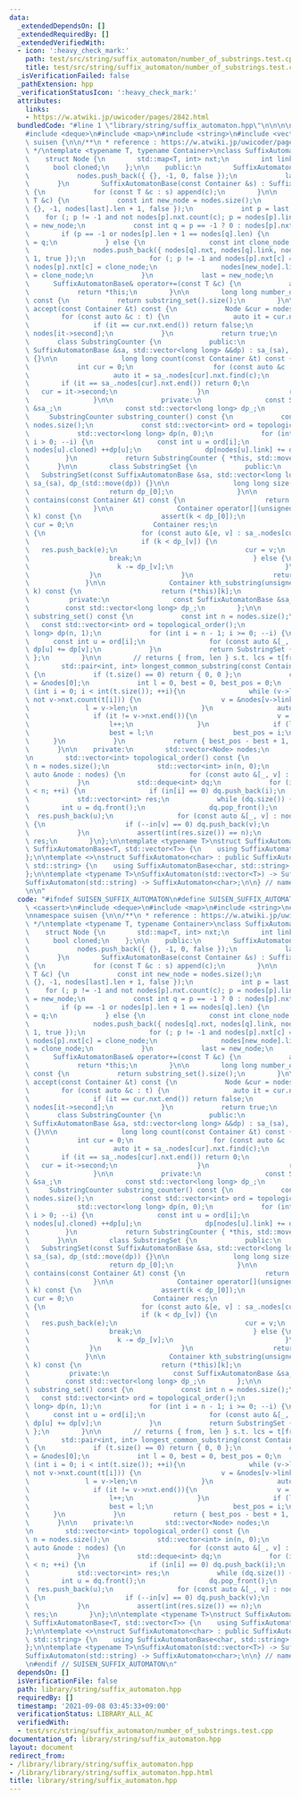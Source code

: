 ```yaml
---
data:
  _extendedDependsOn: []
  _extendedRequiredBy: []
  _extendedVerifiedWith:
  - icon: ':heavy_check_mark:'
    path: test/src/string/suffix_automaton/number_of_substrings.test.cpp
    title: test/src/string/suffix_automaton/number_of_substrings.test.cpp
  _isVerificationFailed: false
  _pathExtension: hpp
  _verificationStatusIcon: ':heavy_check_mark:'
  attributes:
    links:
    - https://w.atwiki.jp/uwicoder/pages/2842.html
  bundledCode: "#line 1 \"library/string/suffix_automaton.hpp\"\n\n\n\n#include <cassert>\n\
    #include <deque>\n#include <map>\n#include <string>\n#include <vector>\n\nnamespace\
    \ suisen {\n\n/**\n * reference : https://w.atwiki.jp/uwicoder/pages/2842.html\n\
    \ */\ntemplate <typename T, typename Container>\nclass SuffixAutomatonBase {\n\
    \    struct Node {\n        std::map<T, int> nxt;\n        int link, len;\n  \
    \      bool cloned;\n    };\n\n    public:\n        SuffixAutomatonBase() {\n\
    \            nodes.push_back({ {}, -1, 0, false });\n            last = 0;\n \
    \       }\n        SuffixAutomatonBase(const Container &s) : SuffixAutomatonBase()\
    \ {\n            for (const T &c : s) append(c);\n        }\n\n        void append(const\
    \ T &c) {\n            const int new_node = nodes.size();\n            nodes.push_back({\
    \ {}, -1, nodes[last].len + 1, false });\n            int p = last;\n        \
    \    for (; p != -1 and not nodes[p].nxt.count(c); p = nodes[p].link) nodes[p].nxt[c]\
    \ = new_node;\n            const int q = p == -1 ? 0 : nodes[p].nxt[c];\n    \
    \        if (p == -1 or nodes[p].len + 1 == nodes[q].len) {\n                nodes[new_node].link\
    \ = q;\n            } else {\n                const int clone_node = nodes.size();\n\
    \                nodes.push_back({ nodes[q].nxt, nodes[q].link, nodes[p].len +\
    \ 1, true });\n                for (; p != -1 and nodes[p].nxt[c] == q; p = nodes[p].link)\
    \ nodes[p].nxt[c] = clone_node;\n                nodes[new_node].link = nodes[q].link\
    \ = clone_node;\n            }\n            last = new_node;\n        }\n\n  \
    \      SuffixAutomatonBase& operator+=(const T &c) {\n            append(c);\n\
    \            return *this;\n        }\n\n        long long number_of_substrings()\
    \ const {\n            return substring_set().size();\n        }\n\n        bool\
    \ accept(const Container &t) const {\n            Node &cur = nodes[0];\n    \
    \        for (const auto &c : t) {\n                auto it = cur.nxt.find(c);\n\
    \                if (it == cur.nxt.end()) return false;\n                cur =\
    \ nodes[it->second];\n            }\n            return true;\n        }\n\n \
    \       class SubstringCounter {\n            public:\n                SubstringCounter(const\
    \ SuffixAutomatonBase &sa, std::vector<long long> &&dp) : sa_(sa), dp_(std::move(dp))\
    \ {}\n\n                long long count(const Container &t) const {\n        \
    \            int cur = 0;\n                    for (const auto &c : t) {\n   \
    \                     auto it = sa_.nodes[cur].nxt.find(c);\n                \
    \        if (it == sa_.nodes[cur].nxt.end()) return 0;\n                     \
    \   cur = it->second;\n                    }\n                    return dp_[cur];\n\
    \                }\n\n            private:\n                const SuffixAutomatonBase\
    \ &sa_;\n                const std::vector<long long> dp_;\n        };\n\n   \
    \     SubstringCounter substring_counter() const {\n            const int n =\
    \ nodes.size();\n            const std::vector<int> ord = topological_order();\n\
    \            std::vector<long long> dp(n, 0);\n            for (int i = n - 1;\
    \ i > 0; --i) {\n                const int u = ord[i];\n                if (not\
    \ nodes[u].cloned) ++dp[u];\n                dp[nodes[u].link] += dp[u];\n   \
    \         }\n            return SubstringCounter { *this, std::move(dp) };\n \
    \       }\n\n        class SubstringSet {\n            public:\n             \
    \   SubstringSet(const SuffixAutomatonBase &sa, std::vector<long long> &&dp) :\
    \ sa_(sa), dp_(std::move(dp)) {}\n\n                long long size() const {\n\
    \                    return dp_[0];\n                }\n\n                bool\
    \ contains(const Container &t) const {\n                    return sa_.accept(t);\n\
    \                }\n\n                Container operator[](unsigned long long\
    \ k) const {\n                    assert(k < dp_[0]);\n                    int\
    \ cur = 0;\n                    Container res;\n                    while (k--)\
    \ {\n                        for (const auto &[e, v] : sa_.nodes[cur].nxt) {\n\
    \                            if (k < dp_[v]) {\n                             \
    \   res.push_back(e);\n                                cur = v;\n            \
    \                    break;\n                            } else {\n          \
    \                      k -= dp_[v];\n                            }\n         \
    \               }\n                    }\n                    return res;\n  \
    \              }\n\n                Container kth_substring(unsigned long long\
    \ k) const {\n                    return (*this)[k];\n                }\n\n  \
    \          private:\n                const SuffixAutomatonBase &sa_;\n       \
    \         const std::vector<long long> dp_;\n        };\n\n        SubstringSet\
    \ substring_set() const {\n            const int n = nodes.size();\n         \
    \   const std::vector<int> ord = topological_order();\n            std::vector<long\
    \ long> dp(n, 1);\n            for (int i = n - 1; i >= 0; --i) {\n          \
    \      const int u = ord[i];\n                for (const auto &[_, v] : nodes[u].nxt)\
    \ dp[u] += dp[v];\n            }\n            return SubstringSet { *this, std::move(dp)\
    \ };\n        }\n\n        // returns { from, len } s.t. lcs = t[from:from+len]\n\
    \        std::pair<int, int> longest_common_substring(const Container &t) const\
    \ {\n            if (t.size() == 0) return { 0, 0 };\n            const Node *v\
    \ = &nodes[0];\n            int l = 0, best = 0, best_pos = 0;\n            for\
    \ (int i = 0; i < int(t.size()); ++i){\n                while (v->link != -1 and\
    \ not v->nxt.count(t[i])) {\n                    v = &nodes[v->link];\n      \
    \              l = v->len;\n                }\n                auto it = v->nxt.find(t[i]);\n\
    \                if (it != v->nxt.end()){\n                    v = &nodes[it->second];\n\
    \                    l++;\n                }\n                if (l > best){\n\
    \                    best = l;\n                    best_pos = i;\n          \
    \      }\n            }\n            return { best_pos - best + 1, best };\n \
    \       }\n\n    private:\n        std::vector<Node> nodes;\n        int last;\n\
    \n        std::vector<int> topological_order() const {\n            const int\
    \ n = nodes.size();\n            std::vector<int> in(n, 0);\n            for (const\
    \ auto &node : nodes) {\n                for (const auto &[_, v] : node.nxt) ++in[v];\n\
    \            }\n            std::deque<int> dq;\n            for (int i = 0; i\
    \ < n; ++i) {\n                if (in[i] == 0) dq.push_back(i);\n            }\n\
    \            std::vector<int> res;\n            while (dq.size()) {\n        \
    \        int u = dq.front();\n                dq.pop_front();\n              \
    \  res.push_back(u);\n                for (const auto &[_, v] : nodes[u].nxt)\
    \ {\n                    if (--in[v] == 0) dq.push_back(v);\n                }\n\
    \            }\n            assert(int(res.size()) == n);\n            return\
    \ res;\n        }\n};\n\ntemplate <typename T>\nstruct SuffixAutomaton : public\
    \ SuffixAutomatonBase<T, std::vector<T>> {\n    using SuffixAutomatonBase<T, std::vector<T>>::SuffixAutomatonBase;\n\
    };\n\ntemplate <>\nstruct SuffixAutomaton<char> : public SuffixAutomatonBase<char,\
    \ std::string> {\n    using SuffixAutomatonBase<char, std::string>::SuffixAutomatonBase;\n\
    };\n\ntemplate <typename T>\nSuffixAutomaton(std::vector<T>) -> SuffixAutomaton<T>;\n\
    SuffixAutomaton(std::string) -> SuffixAutomaton<char>;\n\n} // namespace suisen\n\
    \n\n"
  code: "#ifndef SUISEN_SUFFIX_AUTOMATON\n#define SUISEN_SUFFIX_AUTOMATON\n\n#include\
    \ <cassert>\n#include <deque>\n#include <map>\n#include <string>\n#include <vector>\n\
    \nnamespace suisen {\n\n/**\n * reference : https://w.atwiki.jp/uwicoder/pages/2842.html\n\
    \ */\ntemplate <typename T, typename Container>\nclass SuffixAutomatonBase {\n\
    \    struct Node {\n        std::map<T, int> nxt;\n        int link, len;\n  \
    \      bool cloned;\n    };\n\n    public:\n        SuffixAutomatonBase() {\n\
    \            nodes.push_back({ {}, -1, 0, false });\n            last = 0;\n \
    \       }\n        SuffixAutomatonBase(const Container &s) : SuffixAutomatonBase()\
    \ {\n            for (const T &c : s) append(c);\n        }\n\n        void append(const\
    \ T &c) {\n            const int new_node = nodes.size();\n            nodes.push_back({\
    \ {}, -1, nodes[last].len + 1, false });\n            int p = last;\n        \
    \    for (; p != -1 and not nodes[p].nxt.count(c); p = nodes[p].link) nodes[p].nxt[c]\
    \ = new_node;\n            const int q = p == -1 ? 0 : nodes[p].nxt[c];\n    \
    \        if (p == -1 or nodes[p].len + 1 == nodes[q].len) {\n                nodes[new_node].link\
    \ = q;\n            } else {\n                const int clone_node = nodes.size();\n\
    \                nodes.push_back({ nodes[q].nxt, nodes[q].link, nodes[p].len +\
    \ 1, true });\n                for (; p != -1 and nodes[p].nxt[c] == q; p = nodes[p].link)\
    \ nodes[p].nxt[c] = clone_node;\n                nodes[new_node].link = nodes[q].link\
    \ = clone_node;\n            }\n            last = new_node;\n        }\n\n  \
    \      SuffixAutomatonBase& operator+=(const T &c) {\n            append(c);\n\
    \            return *this;\n        }\n\n        long long number_of_substrings()\
    \ const {\n            return substring_set().size();\n        }\n\n        bool\
    \ accept(const Container &t) const {\n            Node &cur = nodes[0];\n    \
    \        for (const auto &c : t) {\n                auto it = cur.nxt.find(c);\n\
    \                if (it == cur.nxt.end()) return false;\n                cur =\
    \ nodes[it->second];\n            }\n            return true;\n        }\n\n \
    \       class SubstringCounter {\n            public:\n                SubstringCounter(const\
    \ SuffixAutomatonBase &sa, std::vector<long long> &&dp) : sa_(sa), dp_(std::move(dp))\
    \ {}\n\n                long long count(const Container &t) const {\n        \
    \            int cur = 0;\n                    for (const auto &c : t) {\n   \
    \                     auto it = sa_.nodes[cur].nxt.find(c);\n                \
    \        if (it == sa_.nodes[cur].nxt.end()) return 0;\n                     \
    \   cur = it->second;\n                    }\n                    return dp_[cur];\n\
    \                }\n\n            private:\n                const SuffixAutomatonBase\
    \ &sa_;\n                const std::vector<long long> dp_;\n        };\n\n   \
    \     SubstringCounter substring_counter() const {\n            const int n =\
    \ nodes.size();\n            const std::vector<int> ord = topological_order();\n\
    \            std::vector<long long> dp(n, 0);\n            for (int i = n - 1;\
    \ i > 0; --i) {\n                const int u = ord[i];\n                if (not\
    \ nodes[u].cloned) ++dp[u];\n                dp[nodes[u].link] += dp[u];\n   \
    \         }\n            return SubstringCounter { *this, std::move(dp) };\n \
    \       }\n\n        class SubstringSet {\n            public:\n             \
    \   SubstringSet(const SuffixAutomatonBase &sa, std::vector<long long> &&dp) :\
    \ sa_(sa), dp_(std::move(dp)) {}\n\n                long long size() const {\n\
    \                    return dp_[0];\n                }\n\n                bool\
    \ contains(const Container &t) const {\n                    return sa_.accept(t);\n\
    \                }\n\n                Container operator[](unsigned long long\
    \ k) const {\n                    assert(k < dp_[0]);\n                    int\
    \ cur = 0;\n                    Container res;\n                    while (k--)\
    \ {\n                        for (const auto &[e, v] : sa_.nodes[cur].nxt) {\n\
    \                            if (k < dp_[v]) {\n                             \
    \   res.push_back(e);\n                                cur = v;\n            \
    \                    break;\n                            } else {\n          \
    \                      k -= dp_[v];\n                            }\n         \
    \               }\n                    }\n                    return res;\n  \
    \              }\n\n                Container kth_substring(unsigned long long\
    \ k) const {\n                    return (*this)[k];\n                }\n\n  \
    \          private:\n                const SuffixAutomatonBase &sa_;\n       \
    \         const std::vector<long long> dp_;\n        };\n\n        SubstringSet\
    \ substring_set() const {\n            const int n = nodes.size();\n         \
    \   const std::vector<int> ord = topological_order();\n            std::vector<long\
    \ long> dp(n, 1);\n            for (int i = n - 1; i >= 0; --i) {\n          \
    \      const int u = ord[i];\n                for (const auto &[_, v] : nodes[u].nxt)\
    \ dp[u] += dp[v];\n            }\n            return SubstringSet { *this, std::move(dp)\
    \ };\n        }\n\n        // returns { from, len } s.t. lcs = t[from:from+len]\n\
    \        std::pair<int, int> longest_common_substring(const Container &t) const\
    \ {\n            if (t.size() == 0) return { 0, 0 };\n            const Node *v\
    \ = &nodes[0];\n            int l = 0, best = 0, best_pos = 0;\n            for\
    \ (int i = 0; i < int(t.size()); ++i){\n                while (v->link != -1 and\
    \ not v->nxt.count(t[i])) {\n                    v = &nodes[v->link];\n      \
    \              l = v->len;\n                }\n                auto it = v->nxt.find(t[i]);\n\
    \                if (it != v->nxt.end()){\n                    v = &nodes[it->second];\n\
    \                    l++;\n                }\n                if (l > best){\n\
    \                    best = l;\n                    best_pos = i;\n          \
    \      }\n            }\n            return { best_pos - best + 1, best };\n \
    \       }\n\n    private:\n        std::vector<Node> nodes;\n        int last;\n\
    \n        std::vector<int> topological_order() const {\n            const int\
    \ n = nodes.size();\n            std::vector<int> in(n, 0);\n            for (const\
    \ auto &node : nodes) {\n                for (const auto &[_, v] : node.nxt) ++in[v];\n\
    \            }\n            std::deque<int> dq;\n            for (int i = 0; i\
    \ < n; ++i) {\n                if (in[i] == 0) dq.push_back(i);\n            }\n\
    \            std::vector<int> res;\n            while (dq.size()) {\n        \
    \        int u = dq.front();\n                dq.pop_front();\n              \
    \  res.push_back(u);\n                for (const auto &[_, v] : nodes[u].nxt)\
    \ {\n                    if (--in[v] == 0) dq.push_back(v);\n                }\n\
    \            }\n            assert(int(res.size()) == n);\n            return\
    \ res;\n        }\n};\n\ntemplate <typename T>\nstruct SuffixAutomaton : public\
    \ SuffixAutomatonBase<T, std::vector<T>> {\n    using SuffixAutomatonBase<T, std::vector<T>>::SuffixAutomatonBase;\n\
    };\n\ntemplate <>\nstruct SuffixAutomaton<char> : public SuffixAutomatonBase<char,\
    \ std::string> {\n    using SuffixAutomatonBase<char, std::string>::SuffixAutomatonBase;\n\
    };\n\ntemplate <typename T>\nSuffixAutomaton(std::vector<T>) -> SuffixAutomaton<T>;\n\
    SuffixAutomaton(std::string) -> SuffixAutomaton<char>;\n\n} // namespace suisen\n\
    \n#endif // SUISEN_SUFFIX_AUTOMATON\n"
  dependsOn: []
  isVerificationFile: false
  path: library/string/suffix_automaton.hpp
  requiredBy: []
  timestamp: '2021-09-08 03:45:33+09:00'
  verificationStatus: LIBRARY_ALL_AC
  verifiedWith:
  - test/src/string/suffix_automaton/number_of_substrings.test.cpp
documentation_of: library/string/suffix_automaton.hpp
layout: document
redirect_from:
- /library/library/string/suffix_automaton.hpp
- /library/library/string/suffix_automaton.hpp.html
title: library/string/suffix_automaton.hpp
---
```

